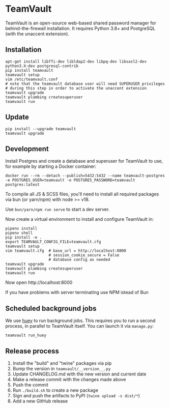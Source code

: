 # TeamVault

TeamVault is an open-source web-based shared password manager for behind-the-firewall installation. It requires Python 3.8+ and PostgreSQL (with the unaccent extension).

## Installation

	apt-get install libffi-dev libldap2-dev libpq-dev libsasl2-dev python3.X-dev postgresql-contrib
	pip install teamvault
	teamvault setup
	vim /etc/teamvault.conf
	# note that the teamvault database user will need SUPERUSER privileges
	# during this step in order to activate the unaccent extension
	teamvault upgrade
	teamvault plumbing createsuperuser
	teamvault run

## Update

	pip install --upgrade teamvault
	teamvault upgrade

## Development

Install Postgres and create a database and superuser for TeamVault to use, for example by starting a Docker container:

	docker run --rm --detach --publish=5432:5432 --name teamvault-postgres -e POSTGRES_USER=teamvault -e POSTGRES_PASSWORD=teamvault postgres:latest


To compile all JS & SCSS files, you'll need to install all required packages via bun (or yarn/npm) with node >= v18.

Use ```bun/yarn/npm run serve``` to start a dev server.


Now create a virtual environment to install and configure TeamVault in:

	pipenv install
	pipenv shell
	pip install -e .
	export TEAMVAULT_CONFIG_FILE=teamvault.cfg
	teamvault setup
	vim teamvault.cfg  # base_url = http://localhost:8000
	                   # session_cookie_secure = False
	                   # database config as needed
	teamvault upgrade
	teamvault plumbing createsuperuser
	teamvault run

Now open http://localhost:8000

If you have problems with server terminating use NPM istead of Bun

## Scheduled background jobs

We use [huey](https://huey.readthedocs.io/en/latest/) to run background jobs. This requires you to run a second process, in parallel to TeamVault itself. You can launch it via `manage.py`:

    teamvault run_huey

## Release process
1. Install the "build" and "twine" packages via pip
2. Bump the version in ```teamvault/__version__.py```
3. Update CHANGELOG.md with the new version and current date
4. Make a release commit with the changes made above
5. Push the commit
6. Run ```./build.sh``` to create a new package
7. Sign and push the artifacts to PyPI (```twine upload -s dist/*```)
8. Add a new GitHub release

